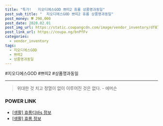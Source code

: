 ```yaml
--- 
title: "특가!   지오디에스GOD 쁘띠2 휴롬 상품명과동일" 
post_sub_title: "  지오디에스GOD 쁘띠2 휴롬 상품명과동일" 
post_money: ₩ 290,000 
post_date: 2020.02.01 
post_img_url: https://static.coupangcdn.com/image/vendor_inventory/df87/cb96183dfdd6da33471d7476c55787c89f4d7daeb0a55949de6fc51e4c7e.jpg 
post_link_url: https://coupa.ng/bnPfFv 
categories: 
  - vendor_inventory 
tags: 
  - 지오디에스GOD 
  - 쁘띠2 
  - 상품명과동일 
--- 
```

  #지오디에스GOD #쁘띠2 #상품명과동일 
<hr> 

> 위대한 것 치고 정열이 없이 이루어진 것은 없다. - 에머슨 


### POWER LINK

* <a href="https://blog.naver.com/sakai111/221760008827" target="_blank"> [생활] 휴롬디바s 정보 </a>
* <a href="https://blog.naver.com/fasyy4321/221760023213" target="_blank"> [생활] 휴롬 정보 </a>
